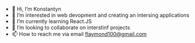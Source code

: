 - 👋 Hi, I’m Konstantyn
- 👀 I’m interested in web devopment and creating an intersing applications
- 🌱 I’m currently learning React.JS
- 💞️ I’m looking to collaborate on interstinf projects
- 📫 How to reach me via email flaymond100@gmail.com

<!---
flaymond100/flaymond100 is a ✨ special ✨ repository because its `README.md` (this file) appears on your GitHub profile.
You can click the Preview link to take a look at your changes.
--->
